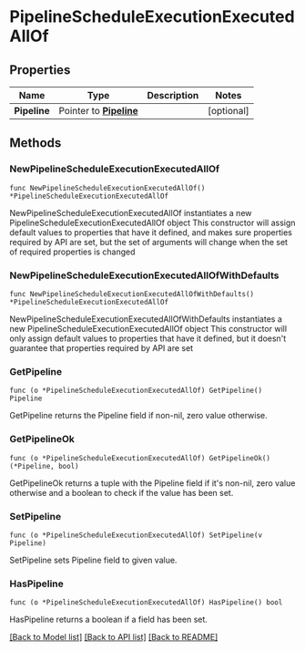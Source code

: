 # PipelineScheduleExecutionExecutedAllOf

## Properties

Name | Type | Description | Notes
------------ | ------------- | ------------- | -------------
**Pipeline** | Pointer to [**Pipeline**](Pipeline.md) |  | [optional] 

## Methods

### NewPipelineScheduleExecutionExecutedAllOf

`func NewPipelineScheduleExecutionExecutedAllOf() *PipelineScheduleExecutionExecutedAllOf`

NewPipelineScheduleExecutionExecutedAllOf instantiates a new PipelineScheduleExecutionExecutedAllOf object
This constructor will assign default values to properties that have it defined,
and makes sure properties required by API are set, but the set of arguments
will change when the set of required properties is changed

### NewPipelineScheduleExecutionExecutedAllOfWithDefaults

`func NewPipelineScheduleExecutionExecutedAllOfWithDefaults() *PipelineScheduleExecutionExecutedAllOf`

NewPipelineScheduleExecutionExecutedAllOfWithDefaults instantiates a new PipelineScheduleExecutionExecutedAllOf object
This constructor will only assign default values to properties that have it defined,
but it doesn't guarantee that properties required by API are set

### GetPipeline

`func (o *PipelineScheduleExecutionExecutedAllOf) GetPipeline() Pipeline`

GetPipeline returns the Pipeline field if non-nil, zero value otherwise.

### GetPipelineOk

`func (o *PipelineScheduleExecutionExecutedAllOf) GetPipelineOk() (*Pipeline, bool)`

GetPipelineOk returns a tuple with the Pipeline field if it's non-nil, zero value otherwise
and a boolean to check if the value has been set.

### SetPipeline

`func (o *PipelineScheduleExecutionExecutedAllOf) SetPipeline(v Pipeline)`

SetPipeline sets Pipeline field to given value.

### HasPipeline

`func (o *PipelineScheduleExecutionExecutedAllOf) HasPipeline() bool`

HasPipeline returns a boolean if a field has been set.


[[Back to Model list]](../README.md#documentation-for-models) [[Back to API list]](../README.md#documentation-for-api-endpoints) [[Back to README]](../README.md)


